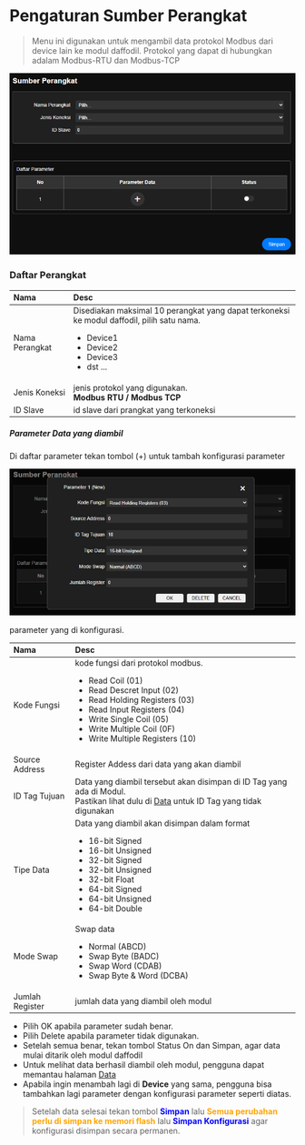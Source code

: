 # Pengaturan Sumber Perangkat

> Menu ini digunakan untuk mengambil data protokol Modbus dari device lain ke modul daffodil. Protokol yang dapat di hubungkan adalam Modbus-RTU dan Modbus-TCP

![Source Dev](../../assets/images/m_p_source_dev.PNG)

### Daftar Perangkat

|Nama|Desc|
|:--|:--|
|Nama Perangkat|Disediakan maksimal 10 perangkat yang dapat terkoneksi ke modul daffodil, pilih satu nama. <br> <ul><li>Device1</li><li>Device2</li><li>Device3</li><li>dst ...</li></ul>|
|Jenis Koneksi|jenis protokol yang digunakan.<br> __Modbus RTU / Modbus TCP__| 
|ID Slave|id slave dari prangkat yang terkoneksi|

##### Parameter Data yang diambil

Di daftar parameter tekan tombol (+) untuk tambah konfigurasi parameter

![param_mb](../../assets/images/p_param_mb.PNG)

parameter yang di konfigurasi.

|Nama|Desc|
|:--|:--|
|Kode Fungsi|kode fungsi dari protokol modbus.<br><ul><li>Read Coil (01)</li><li>Read Descret Input (02)</li><li>Read Holding Registers (03)</li><li>Read Input Registers (04)</li><li>Write Single Coil (05)</li><li>Write Multiple Coil (0F)</li><li>Write Multiple Registers (10)</li></ul>|
|Source Address|Register Addess dari data yang akan diambil|
|ID Tag Tujuan|Data yang diambil tersebut akan disimpan di ID Tag yang ada di Modul.<br>Pastikan lihat dulu di [Data](menu/m_data.md) untuk ID Tag yang tidak digunakan |
|Tipe Data|Data yang diambil akan disimpan dalam format <br><ul><li>16-bit Signed</li><li>16-bit Unsigned</li><li>32-bit Signed</li><li>32-bit Unsigned</li><li>32-bit Float</li><li>64-bit Signed</li><li>64-bit Unsigned</li><li>64-bit Double</li></ul> |
|Mode Swap|Swap data <br><ul><li>Normal (ABCD)</li><li>Swap Byte (BADC)</li><li>Swap Word (CDAB)</li><li>Swap Byte & Word (DCBA)</li></ul>|
|Jumlah Register|jumlah data yang diambil oleh modul|

- Pilih OK apabila parameter sudah benar.
- Pilih Delete apabila parameter tidak digunakan.
- Setelah semua benar, tekan tombol Status On dan Simpan, agar data mulai ditarik oleh modul daffodil
- Untuk melihat data berhasil diambil oleh modul, pengguna dapat memantau halaman [Data](menu/m_data.md)
- Apabila ingin menambah lagi di __Device__ yang sama, pengguna bisa tambahkan lagi parameter dengan konfigurasi parameter seperti diatas.

> Setelah data selesai tekan tombol <span style="color:blue; font-weight:bold">Simpan</span> lalu <span style="color:orange; font-weight:bold">Semua perubahan perlu di simpan ke memori flash</span> lalu <span style="color:blue; font-weight:bold">Simpan Konfigurasi</span> agar konfigurasi disimpan secara permanen.


